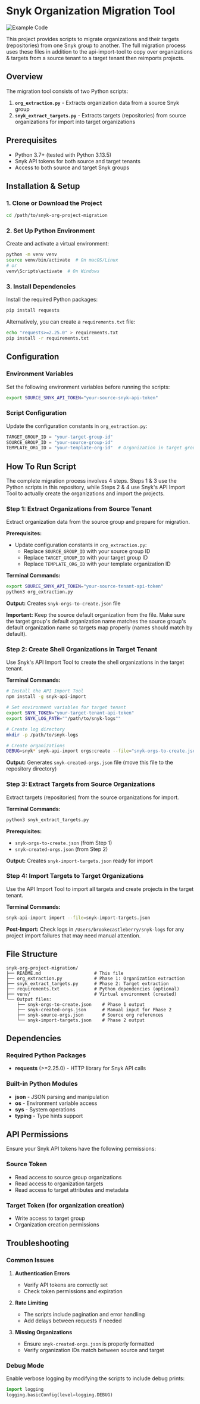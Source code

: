 # Snyk Organization Migration Tool

![Example Code](https://via.placeholder.com/573x27/8B5CF6/FFFFFF?text=Example+Code)

This project provides scripts to migrate organizations and their targets (repositories) from one Snyk group to another. The full migration process uses these files in addition to the api-import-tool to copy over organizations & targets from a source tenant to a target tenant then reimports projects.

## Overview

The migration tool consists of two Python scripts:
1. **`org_extraction.py`** - Extracts organization data from a source Snyk group
2. **`snyk_extract_targets.py`** - Extracts targets (repositories) from source organizations for import into target organizations

## Prerequisites

- Python 3.7+ (tested with Python 3.13.5)
- Snyk API tokens for both source and target tenants
- Access to both source and target Snyk groups

## Installation & Setup

### 1. Clone or Download the Project

```bash
cd /path/to/snyk-org-project-migration
```

### 2. Set Up Python Environment

Create and activate a virtual environment:

```bash
python -m venv venv
source venv/bin/activate  # On macOS/Linux
# or
venv\Scripts\activate  # On Windows
```

### 3. Install Dependencies

Install the required Python packages:

```bash
pip install requests
```

Alternatively, you can create a `requirements.txt` file:

```bash
echo "requests>=2.25.0" > requirements.txt
pip install -r requirements.txt
```

## Configuration

### Environment Variables

Set the following environment variables before running the scripts:

```bash
export SOURCE_SNYK_API_TOKEN="your-source-snyk-api-token"
```

### Script Configuration

Update the configuration constants in `org_extraction.py`:

```python
TARGET_GROUP_ID = "your-target-group-id"
SOURCE_GROUP_ID = "your-source-group-id"  
TEMPLATE_ORG_ID = "your-template-org-id"  # Organization in target group to copy settings from
```

## How To Run Script

The complete migration process involves 4 steps. Steps 1 & 3 use the Python scripts in this repository, while Steps 2 & 4 use Snyk's API Import Tool to actually create the organizations and import the projects.

### Step 1: Extract Organizations from Source Tenant

Extract organization data from the source group and prepare for migration.

**Prerequisites:**
- Update configuration constants in `org_extraction.py`:
  - Replace `SOURCE_GROUP_ID` with your source group ID
  - Replace `TARGET_GROUP_ID` with your target group ID  
  - Replace `TEMPLATE_ORG_ID` with your template organization ID

**Terminal Commands:**
```bash
export SOURCE_SNYK_API_TOKEN="your-source-tenant-api-token"
python3 org_extraction.py
```

**Output:** Creates `snyk-orgs-to-create.json` file

**Important:** Keep the source default organization from the file. Make sure the target group's default organization name matches the source group's default organization name so targets map properly (names should match by default).

### Step 2: Create Shell Organizations in Target Tenant

Use Snyk's API Import Tool to create the shell organizations in the target tenant.

**Terminal Commands:**
```bash
# Install the API Import Tool
npm install -g snyk-api-import

# Set environment variables for target tenant
export SNYK_TOKEN="your-target-tenant-api-token"
export SNYK_LOG_PATH=""/path/to/snyk-logs""

# Create log directory
mkdir -p /path/to/snyk-logs

# Create organizations
DEBUG=snyk* snyk-api-import orgs:create --file="snyk-orgs-to-create.json"
```

**Output:** Generates `snyk-created-orgs.json` file (move this file to the repository directory)

### Step 3: Extract Targets from Source Organizations

Extract targets (repositories) from the source organizations for import.

**Terminal Commands:**
```bash
python3 snyk_extract_targets.py
```

**Prerequisites:**
- `snyk-orgs-to-create.json` (from Step 1)
- `snyk-created-orgs.json` (from Step 2)

**Output:** Creates `snyk-import-targets.json` ready for import

### Step 4: Import Targets to Target Organizations

Use the API Import Tool to import all targets and create projects in the target tenant.

**Terminal Commands:**
```bash
snyk-api-import import --file=snyk-import-targets.json
```

**Post-Import:** Check logs in `/Users/brookecastleberry/snyk-logs` for any project import failures that may need manual attention.

## File Structure

```
snyk-org-project-migration/
├── README.md                    # This file
├── org_extraction.py            # Phase 1: Organization extraction
├── snyk_extract_targets.py      # Phase 2: Target extraction
├── requirements.txt             # Python dependencies (optional)
├── venv/                        # Virtual environment (created)
└── Output files:
    ├── snyk-orgs-to-create.json    # Phase 1 output
    ├── snyk-created-orgs.json      # Manual input for Phase 2
    ├── snyk-source-orgs.json       # Source org references
    └── snyk-import-targets.json    # Phase 2 output
```

## Dependencies

### Required Python Packages

- **requests** (>=2.25.0) - HTTP library for Snyk API calls

### Built-in Python Modules

- **json** - JSON parsing and manipulation
- **os** - Environment variable access
- **sys** - System operations
- **typing** - Type hints support

## API Permissions

Ensure your Snyk API tokens have the following permissions:

### Source Token
- Read access to source group organizations
- Read access to organization targets
- Read access to target attributes and metadata

### Target Token (for organization creation)
- Write access to target group
- Organization creation permissions

## Troubleshooting

### Common Issues

1. **Authentication Errors**
   - Verify API tokens are correctly set
   - Check token permissions and expiration

2. **Rate Limiting**
   - The scripts include pagination and error handling
   - Add delays between requests if needed

3. **Missing Organizations**
   - Ensure `snyk-created-orgs.json` is properly formatted
   - Verify organization IDs match between source and target

### Debug Mode

Enable verbose logging by modifying the scripts to include debug prints:

```python
import logging
logging.basicConfig(level=logging.DEBUG)
```

